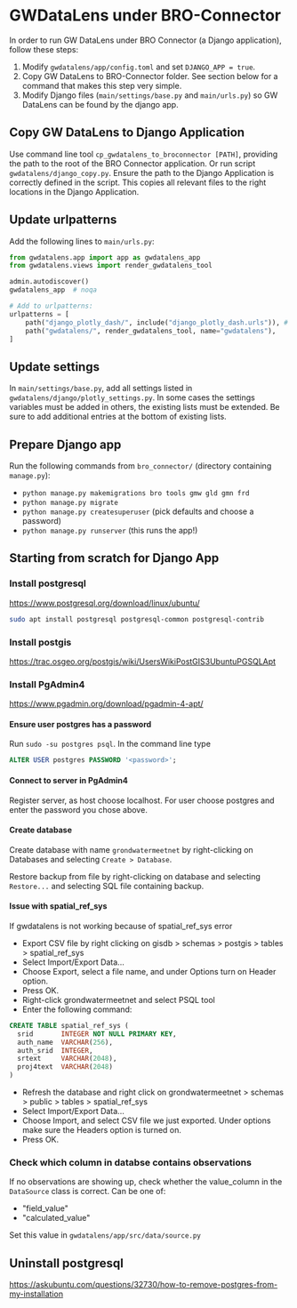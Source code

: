 # GWDataLens under BRO-Connector

In order to run GW DataLens under BRO Connector (a Django application), follow these steps:

1. Modify `gwdatalens/app/config.toml` and set `DJANGO_APP = true`.
2. Copy GW DataLens to BRO-Connector folder. See section below for a command that makes this step very simple.
3. Modify Django files (`main/settings/base.py` and `main/urls.py`) so GW DataLens can be found by the django app.

## Copy GW DataLens to Django Application

Use command line tool `cp_gwdatalens_to_broconnector [PATH]`, providing the
path to the root of the BRO Connector application. Or run script
`gwdatalens/django_copy.py`. Ensure the path to the Django Application is
correctly defined in the script. This copies all relevant files to the right
locations in the Django Application.

## Update urlpatterns

Add the following lines to `main/urls.py`:

```python
from gwdatalens.app import app as gwdatalens_app
from gwdatalens.views import render_gwdatalens_tool

admin.autodiscover()
gwdatalens_app  # noqa

# Add to urlpatterns:
urlpatterns = [
    path("django_plotly_dash/", include("django_plotly_dash.urls")), # maybe already present
    path("gwdatalens/", render_gwdatalens_tool, name="gwdatalens"),
]
```

## Update settings

In `main/settings/base.py`, add all settings listed in
`gwdatalens/django/plotly_settings.py`. In some cases the settings variables
must be added in others, the existing lists must be extended. Be sure to add
additional entries at the bottom of existing lists.

## Prepare Django app

Run the following commands from `bro_connector/` (directory containing `manage.py`):

- `python manage.py makemigrations bro tools gmw gld gmn frd`
- `python manage.py migrate`
- `python manage.py createsuperuser` (pick defaults and choose a password)
- `python manage.py runserver` (this runs the app!)

## Starting from scratch for Django App

### Install postgresql

<https://www.postgresql.org/download/linux/ubuntu/>

```bash
sudo apt install postgresql postgresql-common postgresql-contrib
```

### Install postgis

<https://trac.osgeo.org/postgis/wiki/UsersWikiPostGIS3UbuntuPGSQLApt>

### Install PgAdmin4

<https://www.pgadmin.org/download/pgadmin-4-apt/>

#### Ensure user postgres has a password

Run `sudo -su postgres psql`. In the command line type

```sql
ALTER USER postgres PASSWORD '<password>';
```

#### Connect to server in PgAdmin4

Register server, as host choose localhost. For user choose postgres and enter the password you chose above.

#### Create database

Create database with name `grondwatermeetnet` by right-clicking on Databases and selecting `Create > Database`.

Restore backup from file by right-clicking on database and selecting `Restore...` and selecting SQL file containing backup.

#### Issue with spatial_ref_sys

If gwdatalens is not working because of spatial_ref_sys error

- Export CSV file by right clicking on gisdb > schemas > postgis > tables > spatial_ref_sys
- Select Import/Export Data...
- Choose Export, select a file name, and under Options turn on Header option.
- Press OK.
- Right-click grondwatermeetnet and select PSQL tool
- Enter the following command:

```sql
CREATE TABLE spatial_ref_sys ( 
  srid       INTEGER NOT NULL PRIMARY KEY, 
  auth_name  VARCHAR(256), 
  auth_srid  INTEGER, 
  srtext     VARCHAR(2048), 
  proj4text  VARCHAR(2048) 
)
```

- Refresh the database and right click on grondwatermeetnet > schemas > public > tables > spatial_ref_sys
- Select Import/Export Data...
- Choose Import, and select CSV file we just exported. Under options make sure the Headers option is turned on.
- Press OK.

### Check which column in databse contains observations

If no observations are showing up, check whether the value_column in the `DataSource`
class is correct. Can be one of:

- "field_value"
- "calculated_value"

Set this value in `gwdatalens/app/src/data/source.py`

## Uninstall postgresql

<https://askubuntu.com/questions/32730/how-to-remove-postgres-from-my-installation>
